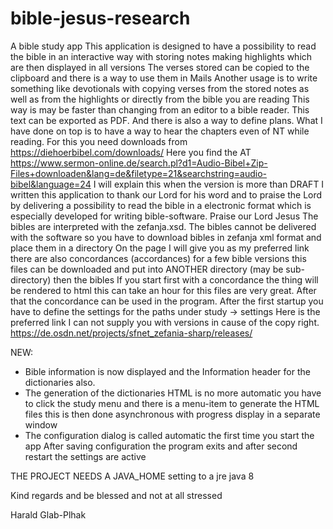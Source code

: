 # bible-jesus-research
A bible study app
This application is designed to have a possibility to read 
the bible in an interactive way with storing notes 
making highlights which are then displayed in all versions
The verses stored can be copied to the clipboard 
and there is a  way to use them in Mails
Another usage is to write something like 
devotionals with copying verses from the stored notes as 
well as from the highlights 
or directly from the bible you are reading
This way is may be faster than changing from 
an editor to a bible reader. This text can be exported as PDF.
And there is also a way to define plans.
What I have done on top is to have a way to hear the 
chapters even of NT while reading. For this you need downloads 
from https://diehoerbibel.com/downloads/
Here you find the AT
https://www.sermon-online.de/search.pl?d1=Audio-Bibel+Zip-Files+downloaden&lang=de&filetype=21&searchstring=audio-bibel&language=24
I will explain this when the version is more than DRAFT
I written this application to thank our Lord for his
word and to praise the Lord by delivering a possibility to read the bible 
in a electronic format which is especially developed for writing bible-software.
Praise our Lord Jesus
The bibles are interpreted with the zefanja.xsd.
The bibles cannot be delivered with the software so you have to download bibles 
in zefanja xml format and place them in a directory
On the page  I will give you as my preferred link 
there are also concordances (accordances) for a few
bible versions this files can be downloaded and put 
into ANOTHER directory (may be sub-directory) then the bibles
If you start first with a concordance the thing will be rendered to 
html this can take an hour for this files are very great. After that
the concordance can be used in the program. After the first startup you have to 
define the settings for the paths under study -> settings
Here is the preferred link I can not supply you with 
versions in cause of the copy right.
https://de.osdn.net/projects/sfnet_zefania-sharp/releases/

NEW: 

- Bible information is now displayed and the Information header for the dictionaries also.
- The generation of the dictionaries HTML is no more automatic
you have to click the study menu and there is a menu-item
  to generate the HTML files this is then done asynchronous
  with progress display in a separate window
- The configuration dialog is called automatic the first time you start the app
After saving configuration the program exits and after second restart the settings are active

THE PROJECT NEEDS A JAVA_HOME setting to a jre java 8
  

  

Kind regards and be blessed and not at all stressed

Harald Glab-Plhak

